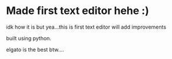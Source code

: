# Made first text editor hehe :)

idk how it is but yea...this is first text editor
will add improvements

built using python.

elgato is the best btw....
